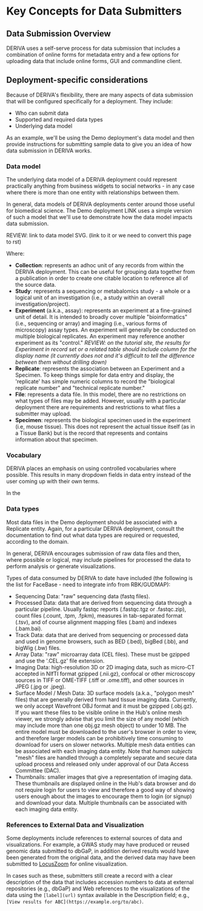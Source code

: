# Key Concepts for Data Submitters


## Data Submission Overview

DERIVA uses a self-serve process for data submission that includes a combination of online forms for metadata entry and a few options for uploading data that include online forms, GUI and commandline client.

## Deployment-specific considerations

Because of DERIVA's flexibility, there are many aspects of data submission that will be configured specifically for a deployment. They include:

* Who can submit data
* Supported and required data types
* Underlying data model

As an example, we'll be using the Demo deployment's data model and then provide instructions for submitting sample data to give you an idea of how data submission in DERIVA works.

### Data model

The underlying data model of a DERIVA deployment could represent practically anything from business widgets to social networks - in any case where there is more than one entity with relationships between them.

In general, data models of DERIVA deployments center around those useful for biomedical science. The Demo deployment LINK uses a simple version of such a model that we'll use to demonstrate how the data model impacts data submission.

REVIEW: link to data model SVG. (link to it or we need to convert this page to rst)

Where:

- **Collection**: represents an adhoc unit of any records from within the DERIVA deployment. This can be useful for grouping data together from a publication in order to create one citable location to reference all of the source data.
- **Study**: represents a sequencing or metabalomics study - a whole or a logical unit of an investigation (i.e., a study within an overall investigation/project).
- **Experiment** (a.k.a., assay): represents an experiment at a fine-grained unit of detail. It is intended to broadly cover multiple "bioinformatics" (i.e., sequencing or array) and imaging (i.e., various forms of microscopy) assay types. An experiment will generally be conducted on multiple biological replicates. An experiment may reference another experiment as its "control." *REVIEW: on the tutorial site, the results for Experiment in record set or a related table should include column for the display name (it currently does not and it's difficult to tell the difference between them without drilling down)*
- **Replicate**: represents the association between an Experiment and a Specimen. To keep things simple for data entry and display, the 'replicate' has simple numeric columns to record the "biological replicate number" and "technical replicate number."
- **File**: represents a data file. In this model, there are no restrictions on what types of files may be added. However, usually with a particular deployment there are requirements and restrictions to what files a submitter may upload.
- **Specimen**: represents the biological specimen used in the experiment (i.e, mouse tissue). This does not represent the actual tissue itself (as in a Tissue Bank) but is the record that represents and contains information about that specimen.

### Vocabulary

DERIVA places an emphasis on using controlled vocabularies where possible. This results in many dropdown fields in data entry instead of the user coming up with their own terms.

In the

### Data types

Most data files in the Demo deployment should be associated with a Replicate entity. Again, for a particular DERIVA deployment, consult the documentation to find out what data types are required or requested, according to the domain.

In general, DERIVA encourages submission of raw data files and then, where possible or logical, may include pipelines for processed the data to perform analysis or generate visualizations.

Types of data consumed by DERIVA to date have included (the following is the list for FaceBase - need to integrate info from RBK/GUDMAP):

- Sequencing Data: "raw" sequencing data (fastq files).
- Processed Data: data that are derived from sequencing data through a particular pipeline. Usually fastqc reports (.fastqc.tgz or .fastqc.zip), count files (.count, .tpm, .fpkm), measures in tab-separated format (.tsv), and of course alignment mapping files (.bam) and indexes (.bam.bai).
- Track Data: data that are derived from sequencing or processed data and used in genome browsers, such as BED (.bed), bigBed (.bb), and bigWig (.bw) files.
- Array Data: "raw" microarray data (CEL files). These must be gzipped and use the '.CEL.gz' file extension.
- Imaging Data: high-resolution 3D or 2D imaging data, such as micro-CT accepted in NIfTI format gzipped (.nii.gz), confocal or other microscopy sources in TIFF or OME-TIFF (.tiff or .ome.tiff), and other sources in JPEG (.jpg or .jpeg).
- Surface Model / Mesh Data: 3D surface models (a.k.a., "polygon mesh" files) that are generally derived from hard tissue imaging data. Currently, we only accept Wavefront OBJ format and it must be gzipped (.obj.gz). If you want these files to be visible online in the Hub's online mesh viewer, we strongly advise that you limit the size of any model (which may include more than one obj.gz mesh object) to under 10 MB. The entire model must be downloaded to the user's browser in order to view, and therefore larger models can be prohibitively time consuming to download for users on slower networks. Multiple mesh data entities can be associated with each imaging data entity. Note that _human subjects_ "mesh" files are handled through a completely separate and secure data upload process and released only under approval of our Data Access Committee (DAC).
- Thumbnails: smaller images that give a representation of imaging data. These thumbnails are displayed online in the Hub's data browser and do not require login for users to view and therefore a good way of showing users enough about the images to encourage them to login (or signup) and download your data.  Multiple thumbnails can be associated with each imaging data entity.

### References to External Data and Visualization

Some deployments include references to external sources of data and visualizations. For example, a GWAS study may have produced or reused genomic data submitted to dbGaP, in addition derived results would have been generated from the original data, and the derived data may have been submitted to [LocusZoom](http://locuszoom.org/) for online visualization.

In cases such as these, submitters still create a record with a clear description of the data that includes accession numbers to data at external repositories (e.g., dbGaP) and Web references to the visualizations of the data using the `[label](url)` syntax available in the Description field; e.g., `[View results for ABC](https://example.org/to/abc)`.
